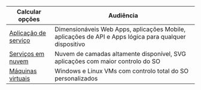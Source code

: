 
| Calcular opções             | Audiência   |
| --------------------------- | --------   |
| [Aplicação de serviço][lnk_app]      | Dimensionáveis Web Apps, aplicações Mobile, aplicações de API e Apps lógica para qualquer dispositivo |
| [Serviços em nuvem][lnk_cloud] | Nuvem de camadas altamente disponível, SVG aplicações com maior controlo do SO |
| [Máquinas virtuais][lnk_vm]  | Windows e Linux VMs com controlo total do SO personalizados |

[lnk_app]: ../articles/app-service-web/app-service-web-overview.md
[lnk_vm]: ../articles/virtual-machines/virtual-machines-windows-about.md
[lnk_cloud]: ../articles/cloud-services/cloud-services-choose-me.md